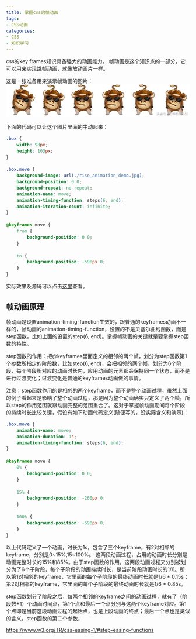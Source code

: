 ```yaml
---
title: 掌握css的帧动画
tags:
- CSS动画
categories:
- CSS
- 知识学习
---
```


css的key frames知识具备强大的动画能力。 帧动画是这个知识点的一部分，它可以用来实现跳帧动画，就像放动画片一样。 

<!-- more -->
这是一张准备用来演示帧动画的图片：
![](/images/assets/rise_animation_demo.jpg)

下面的代码可以让这个图片里面的牛动起来：
```css
.box {
	width: 98px;
	height: 103px;
}

.box.move {
	background-image: url(./rise_animation_demo.jpg);
	background-position: 0 0;
	background-repeat: no-repeat;
	animation-name: move;
	animation-timing-function: steps(6, end);
	animation-iteration-count: infinite;
}

@keyframes move {
	from {
		background-position: 0 0;
	}

	to {
		background-position: -590px 0;
	}
}
```
实际效果及源码可以点击[这里](/code/css/animation/rise_frame_animation.html)查看。

## 帧动画原理
帧动画是设置animation-timing-function生效的，跟普通的keyframes动画不一样的，帧动画的animation-timing-function，设置的不是贝塞尔曲线函数，而是step函数，比如上面的设置的step(6, end)。掌握帧动画的关键就是要掌握step函数的特性。

step函数的作用：把@keyframes里面定义的相邻的两个帧，划分为step函数第1个参数所指定的阶段数，比如step(6, end)，会把相邻的两个帧，划分为6个阶段，每个阶段所对应的动画时长内，应用动画的元素都会保持同一个状态，而不是进行过渡变化；过渡变化是普通的keyframes动画做的事情。

注意：step函数作用的是相邻的两个keyframe，而不是整个动画过程，虽然上面的例子看起来是影响了整个动画过程，那是因为整个动画确实只定义了两个帧，所以step的作用范围就跟动画完整的范围重合了。这对于掌握帧动画期间每个阶段的持续时长比较关键，假设有如下动画代码定义(随便写的，没实际含义和演示)：
```css
.box.move {
	animation-name: move;
	animation-duration: 1s;
	animation-timing-function: steps(6, end);
}

@keyframes move {
	0% {
		background-position: 0 0;
	}

	15% {
		background-position: -260px 0;
	}

	100% {
		background-position: -590px 0;
	}
}
```
以上代码定义了一个动画，时长为1s，包含了三个keyframe，有2对相邻的keyframe，分别是0~15%,15~100%。 这两段动画过程，占用的动画时长分别是动画完整时长的15%和85%。由于step函数的作用，这两段动画过程又分别被划分为了6个子阶段，每个子阶段的动画持续时长，是当前阶段动画时长的1/6。所以第1对相邻的keyframe，它里面的每个子阶段的最终动画时长就是1/6 * 0.15s；第2对相邻的keyframe，它里面的每个子阶段的最终动画时长就是1/6 * 0.85s。

step函数划分了阶段之后，每两个相邻的keyframe之间的动画过程，就有了（阶段数+1）个动画时间点，第1个点和最后一个点分别与这两个keyframe对应。第1个点即是当前这段动画过程的起始点，也是上段动画的终点；最后一个点也是类似的含义。step函数的第二个参数，



https://www.w3.org/TR/css-easing-1/#step-easing-functions
